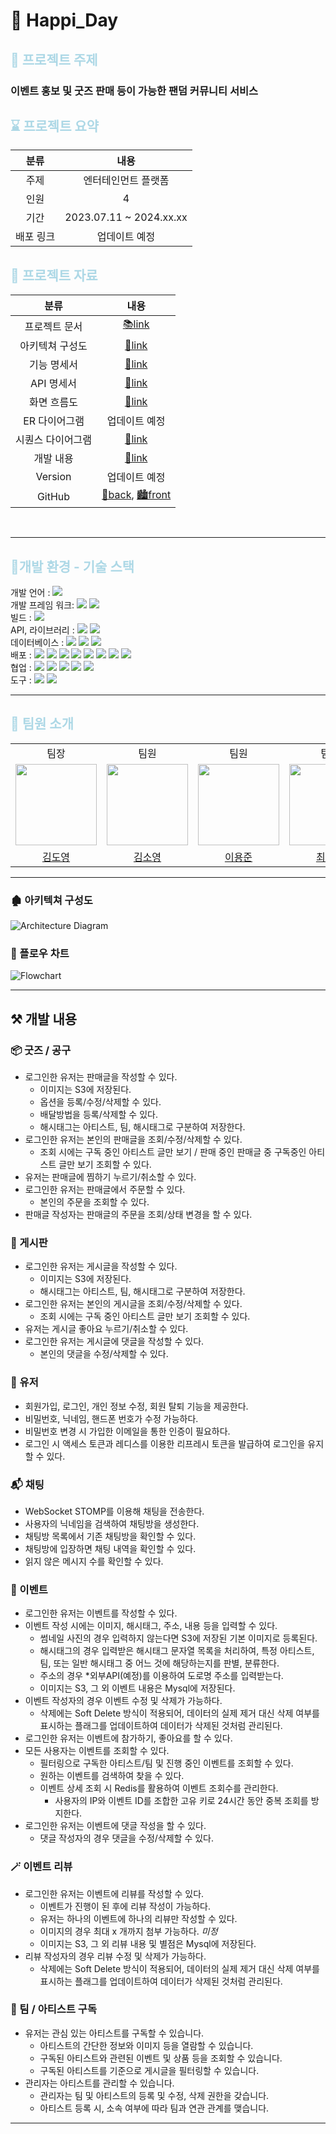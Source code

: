 # 🎉 Happi_Day

## <span style="color:lightblue">🎈 프로젝트 주제

### 이벤트 홍보 및 굿즈 판매 등이 가능한 팬덤 커뮤니티 서비스

## <span style="color:lightblue"> ⌛️ 프로젝트 요약

|    분류     |           내용            |  
|:---------:|:-----------------------:|
|    주제     |       엔터테인먼트 플랫폼        |
|    인원     |            4            |
|    기간     | 2023.07.11 ~ 2024.xx.xx |
|   배포 링크   |         업데이트 예정         |


## <span style="color:lightblue"> 📝️ 프로젝트 자료
|    분류     |                                                                        내용                                                                         |  
|:---------:|:-------------------------------------------------------------------------------------------------------------------------------------------------:|
|  프로젝트 문서  |                              [📚link](https://happiday.notion.site/Happi_Day-7e9965fe4d7a4b119049ae2930f88972?pvs=4)                              |
| 아키텍쳐 구성도  |                                   [📑link](https://happiday.notion.site/d5ab3ea30fbe4f10a07cd776609d2810?pvs=4)                                   |
|  기능 명세서   |                                   [📑link](https://happiday.notion.site/6af1a523aca947e887aa0f5d8e0c1fdc?pvs=4)                                   |
|  API 명세서  |                 [📑link](https://happiday.notion.site/3740cb4d5c8f49ec9dd1fb5e0488db77?v=083f18379ed547bb9a80d4d8f7938ad8&pvs=4)                  |
|  화면 흐름도   |                                   [📑link](https://happiday.notion.site/82fb24bbfe0246749de4fd78669df7e2?pvs=4)                                   |
| ER 다이어그램  |                                                                      업데이트 예정                                                                      |
| 시퀀스 다이어그램 |                                   [📑link](https://happiday.notion.site/d8eb4a7b49a44928952037145c14c3ce?pvs=4)                                   |
|   개발 내용   |                                  [📑link](https://happiday.notion.site/d6be269da16c49ca9ea8a41fe2eb7174?pvs=4)                                   |
|  Version  |                                                                      업데이트 예정                                                                      |
|  GitHub   |            [🌃back](https://github.com/Happi-Cat-Tiger/Happi-Day-Back), [🏙️front](https://github.com/Happi-Cat-Tiger/Happi-Day-Front)            |  

<br>

---

## <span style="color:lightblue"> 🔨개발 환경 - 기술 스택

<!-- 테스트 : <img src="https://img.shields.io/badge/junit5-FFFFFF?style=flate&logo=junit5&logoColor=junit5"> <br> -->

개발 언어 : 
<img src="https://img.shields.io/badge/JAVA-17-FFFFFF?style=flate&logo=openjdk&logoColor=FFFFFF">
<br>
개발 프레임 워크: 
<img src="https://img.shields.io/badge/SpringBoot-3.1.1-6DB33F?style=flate&logo=SpringBoot&logoColor=6DB33F">
<img src="https://img.shields.io/badge/Springsecurity-6-FFFFFF?style=flate&logo=springsecurity&logoColor=6DB33F">
<br>
빌드 : 
<img src="https://img.shields.io/badge/Gradle-8.1.1-02303A?style=flate&logo=gradle&logoColor=white">
<br>
API, 라이브러리 : 
<img src="https://img.shields.io/badge/RESTful API (JSON)-000000?style=flate&logo=json&logoColor=white">
<img src="https://img.shields.io/badge/Spring Data JPA-6DB33F?style=flate&logo=&logoColor=6DB33F">
<br>
데이터베이스 : 
<img src="https://img.shields.io/badge/MySQL-4479A1?style=flat&logo=mysql&logoColor=white" >
<img src="https://img.shields.io/badge/Redis-DC382D?style=flat&logo=redis&logoColor=white">
<img src="https://img.shields.io/badge/H2-1828f9?style=flate&logoColor=white">
<br>
배포 :
<img src="https://img.shields.io/badge/AWS-232F3E?style=flat&logo=amazonaws&logoColor=white">
<img src="https://img.shields.io/badge/EC2-FF9900?style=flat&logo=amazonec2&logoColor=white">
<img src="https://img.shields.io/badge/RDS-527FFF?style=flat&logo=amazonrds&logoColor=white">
<img src="https://img.shields.io/badge/S3-569A31?style=flat&logo=amazons3&logoColor=white">
<img src="https://img.shields.io/badge/Docker-2496ED?style=flat&logo=docker&logoColor=white">
<img src="https://img.shields.io/badge/NGINX-009639?style=flat&logo=nginx&logoColor=white">
<img src="https://img.shields.io/badge/Jenkins-D24939?style=flat&logo=jenkins&logoColor=white">
<img src="https://img.shields.io/badge/Portainer-13BEF9?style=flat&logo=portainer&logoColor=white">
<br>
협업 : <img src="https://img.shields.io/badge/GitHub-000000?style=flate&logo=GitHub&logoColor=white">
<img src="https://img.shields.io/badge/Notion -000000?style=flate&logo=Notion&logoColor=white">
<img src="https://img.shields.io/badge/Postman-FFFFFF?style=flate&logo=postman&logoColor=postman">
<img src="https://img.shields.io/badge/Jira Software-0052CC?style=flat&logo=jirasoftware&logoColor=white"/>
<img src="https://img.shields.io/badge/Google Drive-FFFFFF?style=flat&logo=googledrive&logoColor=4285F4"/>
<br>
도구 :
<img src="https://img.shields.io/badge/Swagger-3.0-85EA2D?style=flat&logo=swagger&logoColor=85EA2D">
<img src="https://img.shields.io/badge/Jacoco-0.8.9-EE3322?style=flat&logo=&logoColor=EE3322">
<br>

--- 
## <span style="color:lightblue">👥 팀원 소개

<div>
<table>
  <tbody>
    <tr>
        <td align="center"> 팀장 </td>
        <td align="center"> 팀원 </td>
        <td align="center"> 팀원 </td>
        <td align="center"> 팀원 </td>
    </tr>
    <tr>
     <td><img src="./docs/profile/김도영.jpg" width="130px;" alt=""/><br> </td>
     <td><img src="./docs/profile/김소영.jpg" width="130px;" alt=""/><br> </td>
     <td><img src="./docs/profile/이용준.jpg" width="130px;" alt=""/><br> </td>
     <td><img src="./docs/profile/최수민.jpg" width="130px;" alt=""/><br> </td>

   </tr>
    <tr>
      <td align="center"><a href="https://github.com/greedyBackEnd"> 김도영 </a></td>
      <td align="center"><a href="https://github.com/sy-k-98"> 김소영 </a></td>
      <td align="center"><a href="https://github.com/2hapu"> 이용준 </a></td>
      <td align="center"><a href="https://github.com/csumin0825"> 최수민 </a></td>
    </tr>
  </tbody>
</table>
</div>

---

### 🏚️ 아키텍쳐 구성도
<img src="docs/architecture.png" alt="Architecture Diagram"/>

<!--
### ER 다이어그램
<img src="docs/er-diagram-ver2.png" alt="ER-Diagram"/>
-->

### 🌊 플로우 차트
<img src="docs/flow-chart-ver1.png" alt="Flowchart"/>


--- 
## ⚒️ 개발 내용

### 📦 굿즈 / 공구
- 로그인한 유저는 판매글을 작성할 수 있다.
    - 이미지는 S3에 저장된다.
    - 옵션을 등록/수정/삭제할 수 있다. 
    - 배달방법을 등록/삭제할 수 있다.
    - 해시태그는 아티스트, 팀, 해시태그로 구분하여 저장한다.
- 로그인한 유저는 본인의 판매글을 조회/수정/삭제할 수 있다.
  - 조회 시에는 구독 중인 아티스트 글만 보기 / 판매 중인 판매글 중 구독중인 아티스트 글만 보기 조회할 수 있다.
- 유저는 판매글에 찜하기 누르기/취소할 수 있다.
- 로그인한 유저는 판매글에서 주문할 수 있다.
  - 본인의 주문을 조회할 수 있다.
- 판매글 작성자는 판매글의 주문을 조회/상태 변경을 할 수 있다.

### 📝 게시판
- 로그인한 유저는 게시글을 작성할 수 있다.
  - 이미지는 S3에 저장된다.
  - 해시태그는 아티스트, 팀, 해시태그로 구분하여 저장한다.
- 로그인한 유저는 본인의 게시글을 조회/수정/삭제할 수 있다.
  - 조회 시에는 구독 중인 아티스트 글만 보기 조회할 수 있다.
- 유저는 게시글 좋아요 누르기/취소할 수 있다.
- 로그인한 유저는 게시글에 댓글을 작성할 수 있다.
  - 본인의 댓글을 수정/삭제할 수 있다.


### 👼 유저
- 회원가입, 로그인, 개인 정보 수정, 회원 탈퇴 기능을 제공한다.
- 비밀번호, 닉네임, 핸드폰 번호가 수정 가능하다.
- 비밀번호 변경 시 가입한 이메일을 통한 인증이 필요하다.
- 로그인 시 액세스 토큰과 레디스를 이용한 리프레시 토큰을 발급하여 로그인을 유지할 수 있다.

### 📬 채팅 
- WebSocket STOMP를 이용해 채팅을 전송한다.
- 사용자의 닉네임을 검색하여 채팅방을 생성한다.
- 채팅방 목록에서 기존 채팅방을 확인할 수 있다.
- 채팅방에 입장하면 채팅 내역을 확인할 수 있다.
- 읽지 않은 메시지 수를 확인할 수 있다.

### 🎉 이벤트
- 로그인한 유저는 이벤트를 작성할 수 있다.
- 이벤트 작성 시에는  이미지, 해시태그, 주소, 내용 등을 입력할 수 있다.
  - 썸네일 사진의 경우 입력하지 않는다면 S3에 저장된 기본 이미지로 등록된다.
  - 해시태그의 경우 입력받은 해시태그 문자열 목록을 처리하여, 특정 아티스트, 팀, 또는 일반 해시태그 중 어느 것에 해당하는지를 판별, 분류한다.
  - 주소의 경우 *외부API(예정)를 이용하여 도로명 주소를 입력받는다.
  - 이미지는 S3, 그 외 이벤트 내용은 Mysql에 저장된다.
- 이벤트 작성자의 경우 이벤트 수정 및 삭제가 가능하다.
  - 삭제에는 Soft Delete 방식이 적용되어, 데이터의 실제 제거 대신 삭제 여부를 표시하는 플래그를 업데이트하여 데이터가 삭제된 것처럼 관리된다.
- 로그인한 유저는 이벤트에 참가하기, 좋아요를 할 수 있다.
- 모든 사용자는 이벤트를 조회할 수 있다.
  - 필터링으로 구독한 아티스트/팀 및 진행 중인 이벤트를 조회할 수 있다.
  - 원하는 이벤트를 검색하여 찾을 수 있다.
  - 이벤트 상세 조회 시 Redis를 활용하여 이벤트 조회수를 관리한다.
    - 사용자의 IP와 이벤트 ID를 조합한 고유 키로 24시간 동안 중복 조회를 방지한다.
- 로그인한 유저는 이벤트에 댓글 작성을 할 수 있다.
  - 댓글 작성자의 경우 댓글을 수정/삭제할 수 있다.

### 🪄 이벤트 리뷰
- 로그인한 유저는 이벤트에 리뷰를 작성할 수 있다.
  - 이벤트가 진행이 된 후에 리뷰 작성이 가능하다.
  - 유저는 하나의 이벤트에 하나의 리뷰만 작성할 수 있다.
  - 이미지의 경우 최대 x 개까지 첨부 가능하다. *미정*
  - 이미지는 S3, 그 외 리뷰 내용 및 별점은 Mysql에 저장된다.
- 리뷰 작성자의 경우 리뷰 수정 및 삭제가 가능하다.
  - 삭제에는 Soft Delete 방식이 적용되어, 데이터의 실제 제거 대신 삭제 여부를 표시하는 플래그를 업데이트하여 데이터가 삭제된 것처럼 관리된다.


### 🧸 팀 / 아티스트 구독
- 유저는 관심 있는 아티스트를 구독할 수 있습니다.
  - 아티스트의 간단한 정보와 이미지 등을 열람할 수 있습니다.
  - 구독된 아티스트와 관련된 이벤트 및 상품 등을 조회할 수 있습니다.
  - 구독된 아티스트를 기준으로 게시글을 필터링할 수 있습니다.
- 관리자는 아티스트를 관리할 수 있습니다.
  - 관리자는 팀 및 아티스트의 등록 및 수정, 삭제 권한을 갖습니다.
  - 아티스트 등록 시, 소속 여부에 따라 팀과 연관 관계를 맺습니다.



---
<!--
### 🔼 버전 정보

#### 1️⃣ Ver 1.0 (24/xx/xx)
- 
-

#### 2️⃣ Ver 1.1 (24/xx/xx)
- 
-

-->